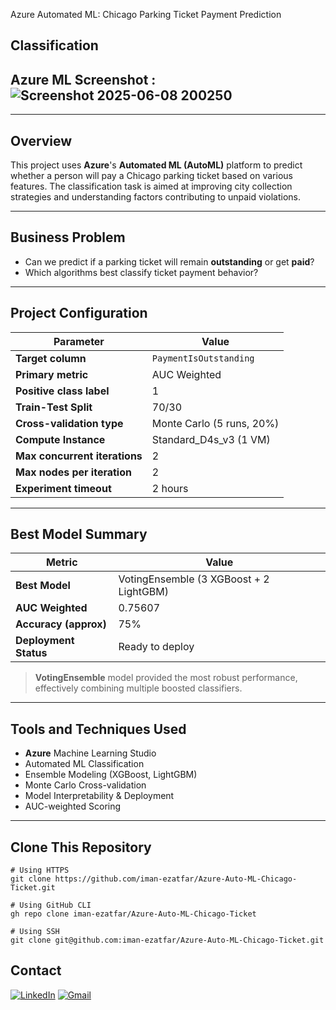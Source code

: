  Azure Automated ML: Chicago Parking Ticket Payment Prediction  
## Classification


## Azure ML Screenshot :![Screenshot 2025-06-08 200250](https://github.com/user-attachments/assets/c54d7b34-331e-471d-a486-cf5cd63dceba)



---

##  Overview

This project uses **Azure**'s **Automated ML (AutoML)** platform to predict whether a person will pay a Chicago parking ticket based on various features. The classification task is aimed at improving city collection strategies and understanding factors contributing to unpaid violations.

---

##  Business Problem

- Can we predict if a parking ticket will remain **outstanding** or get **paid**?
- Which algorithms best classify ticket payment behavior?

---

##  Project Configuration

| Parameter                     | Value                         |
|------------------------------|-------------------------------|
| **Target column**            | `PaymentIsOutstanding`        |
| **Primary metric**           | AUC Weighted                  |
| **Positive class label**     | 1                             |
| **Train-Test Split**         | 70/30                         |
| **Cross-validation type**    | Monte Carlo (5 runs, 20%)     |
| **Compute Instance**         | Standard_D4s_v3 (1 VM)        |
| **Max concurrent iterations**| 2                             |
| **Max nodes per iteration**  | 2                             |
| **Experiment timeout**       | 2 hours                       |

---

##  Best Model Summary

| Metric               | Value                                       |
|----------------------|---------------------------------------------|
| **Best Model**       | VotingEnsemble (3 XGBoost + 2 LightGBM)     |
| **AUC Weighted**     | 0.75607                                     |
| **Accuracy (approx)**| 75%                                         |
| **Deployment Status**| Ready to deploy                             |

>  **VotingEnsemble** model provided the most robust performance, effectively combining multiple boosted classifiers.

---

##  Tools and Techniques Used

- **Azure** Machine Learning Studio  
- Automated ML Classification  
- Ensemble Modeling (XGBoost, LightGBM)  
- Monte Carlo Cross-validation  
- Model Interpretability & Deployment  
- AUC-weighted Scoring

---

##  Clone This Repository

```Using bash
# Using HTTPS
git clone https://github.com/iman-ezatfar/Azure-Auto-ML-Chicago-Ticket.git
```
```Using CLI
# Using GitHub CLI
gh repo clone iman-ezatfar/Azure-Auto-ML-Chicago-Ticket
```

```Using SSH
# Using SSH
git clone git@github.com:iman-ezatfar/Azure-Auto-ML-Chicago-Ticket.git
```

## Contact

<a href="https://www.linkedin.com/in/imanezatfar"><img src="https://img.icons8.com/color/48/000000/linkedin.png" alt="LinkedIn"/></a>
<a href="mailto:iman.ezatfar89@gmail.com"><img src="https://img.icons8.com/color/48/000000/gmail.png" alt="Gmail"/></a>
